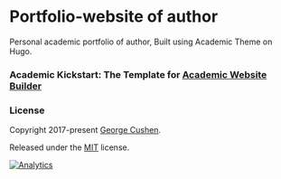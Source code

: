 # Portfolio-website of author

Personal academic portfolio of author, Built using Academic Theme on Hugo.


### Academic Kickstart: The Template for [Academic Website Builder](https://sourcethemes.com/academic/)


### License

Copyright 2017-present [George Cushen](https://georgecushen.com).

Released under the [MIT](https://github.com/sourcethemes/academic-kickstart/blob/master/LICENSE.md) license.

[![Analytics](https://ga-beacon.appspot.com/UA-78646709-2/academic-kickstart/readme?pixel)](https://github.com/igrigorik/ga-beacon)
